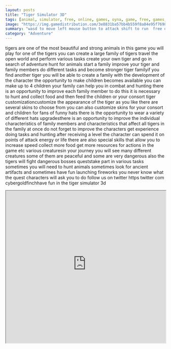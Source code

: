 ```yaml
---
layout: posts
title: "Tiger Simulator 3D"
tags: [animal, simulator, free, online, games, oyna, game, free, games, play, play, games]
image: "https://img.gamedistribution.com/3e8831ba57bb4b559f8a84e95f7698fc.jpg"
summary: "wasd to move left mouse button to attack shift to run  free online games oyna game free games play play games"
category: "Adventure"
---
```


tigers are one of the most beautiful and strong animals in this game you will play for one of the tigers you can create a large family of tigers travel the open world and perform various tasks create your own tiger and go in search of adventure hunt for animals start a family improve your tiger and family members do different tasks and become stronger tiger familyif you find another tiger you will be able to create a family with the development of the character the opportunity to make children becomes available you can make up to 4 children your family can help you in combat and hunting there is an opportunity to improve each family member to do this it is necessary to hunt and collect food and then feed the children or your consort tiger customizationcustomize the appearance of the tiger as you like there are several skins to choose from you can also customize skins for your consort and children for fans of funny hats there is the opportunity to wear a variety of different hats upgradesthere is an opportunity to improve the individual characteristics of family members and characteristics that affect all tigers in the family at once do not forget to improve the characters get experience doing tasks and hunting after receiving a level the character can spend it on points of attack energy or life there are also special skills that allow you to increase speed collect more food get more resources for actions in the game etc various creaturesin your journey you will see many different creatures some of them are peaceful and some are very dangerous also the tigers will fight dangerous bosses queststake part in various tasks sometimes you will need to hunt animals sometimes look for ancient artifacts and sometimes have fun launching fireworks you never know what the quest characters will ask you to do follow us on twitter https twitter com cybergoldfinchhave fun in the tiger simulator 3d

<iframe width="100%" height="480px;" src="https://html5.gamedistribution.com/3e8831ba57bb4b559f8a84e95f7698fc/"></iframe>